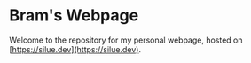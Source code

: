 # Bram's Webpage

Welcome to the repository for my personal webpage, hosted on [https://silue.dev](https://silue.dev).
